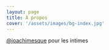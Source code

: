 ```yaml
---
layout: page
title: À propos
cover: '/assets/images/bg-index.jpg'
---
```


<a href="//twitter.com/joachimesque">@joachimesque</a> pour les intimes